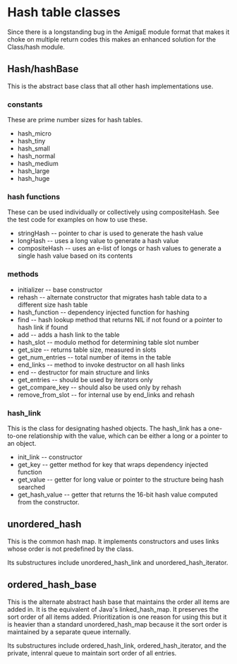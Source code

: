 # Hash table classes
Since there is a longstanding bug in the AmigaE module format that makes it choke on multiple return codes this makes an enhanced solution for the Class/hash module.

## Hash/hashBase
This is the abstract base class that all other hash implementations use.

### constants
These are prime number sizes for hash tables.

* hash_micro
* hash_tiny
* hash_small
* hash_normal
* hash_medium
* hash_large
* hash_huge

### hash functions
These can be used individually or collectively using compositeHash. See the test code for examples on how to use these.

* stringHash -- pointer to char is used to generate the hash value
* longHash -- uses a long value to generate a hash value
* compositeHash -- uses an e-list of longs or hash values to generate a single hash value based on its contents

### methods
* initializer -- base constructor
* rehash -- alternate constructor that migrates hash table data to a different size hash table
* hash_function -- dependency injected function for hashing
* find -- hash lookup method that returns NIL if not found or a pointer to hash link if found
* add -- adds a hash link to the table
* hash_slot -- modulo method for determining table slot number
* get_size -- returns table size, measured in slots
* get_num_entries -- total number of items in the table
* end_links -- method to invoke destructor on all hash links
* end -- destructor for main structure and links
* get_entries -- should be used by iterators only
* get_compare_key -- should also be used only by rehash
* remove_from_slot -- for internal use by end_links and rehash

### hash_link
This is the class for designating hashed objects. The hash_link has a one-to-one relationship with the value, which can be either a long or a pointer to an object.

* init_link -- constructor
* get_key -- getter method for key that wraps dependency injected function
* get_value -- getter for long value or pointer to the structure being hash searched
* get_hash_value -- getter that returns the 16-bit hash value computed from the constructor.

## unordered_hash
This is the common hash map.  It implements constructors and uses links whose order is not predefined by the class.

Its substructures include unordered_hash_link and unordered_hash_iterator.

## ordered_hash_base
This is the alternate abstract hash base that maintains the order all items are added in. It is the equivalent of Java's linked_hash_map. It preserves the sort order of all items added. Prioritization is one reason for using this but it is heavier than a standard unordered_hash_map because it the sort order is maintained by a separate queue internally.

Its substructures include ordered_hash_link, ordered_hash_iterator, and the private, intenral queue to maintain sort order of all entries.
